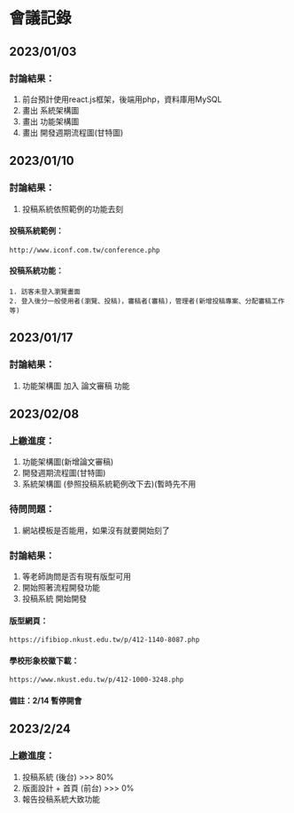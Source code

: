 # 會議記錄

## 2023/01/03
### 討論結果：
1. 前台預計使用react.js框架，後端用php，資料庫用MySQL
2. 畫出 系統架構圖
3. 畫出 功能架構圖
4. 畫出 開發週期流程圖(甘特圖)

## 2023/01/10
### 討論結果：
1. 投稿系統依照範例的功能去刻
#### 投稿系統範例：
    http://www.iconf.com.tw/conference.php
#### 投稿系統功能：
    1. 訪客未登入瀏覽畫面
    2. 登入後分一般使用者(瀏覽、投稿)，審稿者(審稿)，管理者(新增投稿專案、分配審稿工作等)

## 2023/01/17
### 討論結果：
1. 功能架構圖 加入 論文審稿 功能

## 2023/02/08
### 上繳進度：
1. 功能架構圖(新增論文審稿) 
2. 開發週期流程圖(甘特圖)
3. 系統架構圖 (參照投稿系統範例改下去)(暫時先不用
### 待問問題：
1. 網站模板是否能用，如果沒有就要開始刻了
### 討論結果：
1. 等老師詢問是否有現有版型可用
2. 開始照著流程開發功能
3. 投稿系統 開始開發
#### 版型網頁：
    https://ifibiop.nkust.edu.tw/p/412-1140-8087.php
#### 學校形象校徽下載：
    https://www.nkust.edu.tw/p/412-1000-3248.php
#### 備註：2/14 暫停開會

## 2023/2/24
### 上繳進度：
1. 投稿系統 (後台) >>> 80%
2. 版面設計 + 首頁 (前台) >>> 0%
3. 報告投稿系統大致功能
